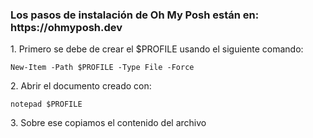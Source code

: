 <h3>Los pasos de instalación de Oh My Posh están en: https://ohmyposh.dev</h3>

<p>1. Primero se debe de crear el $PROFILE usando el siguiente comando:</p>

```
New-Item -Path $PROFILE -Type File -Force
```

<p>2. Abrir el documento creado con:</p>

```
notepad $PROFILE
```

<p>3. Sobre ese copiamos el contenido del archivo</p>